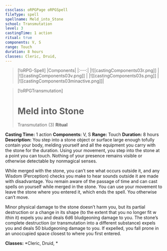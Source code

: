 ```yaml
---
cssclass: oRPGPage oRPGSpell
fileType: spell
spellname: Meld_into_Stone
school: Transmutation
level: 3
castingTime: 1 action
ritual: true
components: V, S
range: Touch
duration: 8 hours
classes: Cleric, Druid,
---
```

> [!oRPG-Spell]
> |Components|
> |:---:|
> |![[castingComponents03r.png]] |
> |![[castingComponents03v.png]] |
> |![[castingComponents03s.png]] |
> |![[castingComponents03minactive.png]]|

> [!oRPGTransmutation]
>#  Meld into Stone
> Transmutation  (3)
> **Ritual**

**Casting Time:** 1 action
**Components:** V, S
**Range:** Touch
**Duration:**  8 hours
**Description:**
You step into a stone object or surface large enough tofully contain your body, melding yourself and all the equipment you carry with the stone for the duration. Using your movement, you step into the stone at a point you can touch. Nothing of your presence remains visible or otherwise detectable by nonmagical senses.



 While merged with the stone, you can’t see what occurs outside it, and any Wisdom (Perception) checks you make to hear sounds outside it are made with disadvantage. You remain aware of the passage of time and can cast spells on yourself while merged in the stone. You can use your movement to leave the stone where you entered it, which ends the spell. You otherwise can’t move.



 Minor physical damage to the stone doesn’t harm you, but its partial destruction or a change in its shape (to the extent that you no longer fit w ithin it) expels you and deals 6d6 bludgeoning damage to you. The stone’s complete destruction (or transmutation into a different substance) expels you and deals 50 bludgeoning damage to you. If expelled, you fall prone in an unoccupied space closest to where you first entered.



**Classes:**  *Cleric, Druid, *



